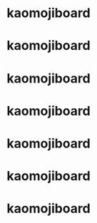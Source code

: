 # kaomojiboard
# kaomojiboard
# kaomojiboard
# kaomojiboard
# kaomojiboard
# kaomojiboard
# kaomojiboard
